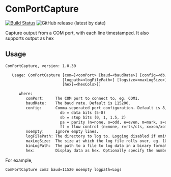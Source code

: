 # ComPortCapture

[![Build Status][BS img]][Build Status] ![GitHub release (latest by date)](https://img.shields.io/github/v/release/HisRoyalRedness/ComPortCapture)

Capture output from a COM port, with each line timestamped.
It also supports output as hex

## Usage

```txt
ComPortCapture, version: 1.0.30

   Usage: ComPortCapture [com=]<comPort> [baud=<baudRate>] [config=<db,sb,pa,fl>] [noempty]
                         [logpath=<logFilePath>] [logsize=<maxLogSize>] [binfile=<binLogPath>]
                         [hex[=<hexCols>]]

      where:
         comPort:     The COM port to connect to, eg. COM1.
         baudRate:    The baud rate. Default is 115200.
         config:      Comma-seperated port configuration. Default is 8,1,n,n.
                        db = data bits (5-8)
                        sb = stop bits (0, 1, 1.5, 2)
                        pa = parity (n=none, o=odd, e=even, m=mark, s=space)
                        fl = flow control (n=none, r=rts/cts, x=xon/xoff, b=rts/cts and xon/xoff)
         noempty:     Ignore empty lines.
         logFilePath: The directory to log to. Logging disabled if omitted.
         maxLogSize:  The size at which the log file rolls over, eg. 10KB, 1MB etc. Default is 10 MB.
         binLogPath:  The path to a file to log data in a binary format.
         hex:         Display data as hex. Optionally specify the number of columns. Default is 16.
```

For example,

```ComPortCapture com3 baud=11520 noempty logpath=Logs```

[Build Status]: https://ci.appveyor.com/project/KeithFletcher/comportcapture
[BS img]: https://ci.appveyor.com/api/projects/status/vvtdknw55lih8l8w?svg=true
